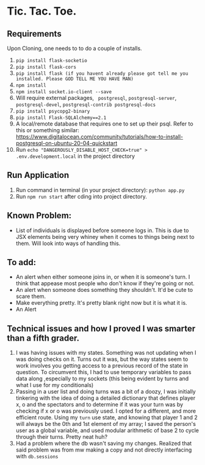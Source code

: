 # Tic. Tac. Toe.

## Requirements

Upon Cloning, one needs to to do a couple of installs.

1. `pip install flask-socketio`
2. `pip install flask-cors`
3. `pip install flask (if you havent already please got tell me you installed. Please GOD TELL ME YOU HAVE MAN)`
4. `npm install`
5. `npm install socket.io-client --save`
6. Will require external packages, ` postgresql`, `postgresql-server`, `postgresql-devel`, `postgresql-contrib postgresql-docs`
7. `pip install psycopg2-binary`
8. `pip install Flask-SQLAlchemy==2.1`
9. A local/remote database that requires one to set up their psql. Refer to this or something similar: https://www.digitalocean.com/community/tutorials/how-to-install-postgresql-on-ubuntu-20-04-quickstart
10. Run `echo "DANGEROUSLY_DISABLE_HOST_CHECK=true" > .env.development.local` in the project directory

## Run Application

1. Run command in terminal (in your project directory): `python app.py`
2. Run `npm run start` after cding into project directory.

## Known Problem:

- List of individuals is displayed before someone logs in. This is due to JSX elements being very whiney when it comes to things being next to them. Will look into ways of handling this.

## To add:

- An alert when either someone joins in, or when it is someone's turn. I think that appease most people who don't know if they're going or not.
- An alert when someone does something they shouldn't. It'd be cute to scare them.
- Make everything pretty. It's pretty blank right now but it is what it is.
- An Alert

## Technical issues and how I proved I was smarter than a fifth grader.

1. I was having issues with my states. Something was not updating when I was doing checks on it. Turns out it was, but the way states seem to work involves you getting access to a previous record of the state in question. To circumvent this, I had to use temporary variables to pass data along ,especially to my sockets (this being evident by turns and what I use for my conditionals)
2. Passing in a user list and doing turns was a bit of a doozy, I was initially tinkering with the idea of doing a detailed dictionary that defines player x, o and the spectators and to determine if it was your turn was by checking if x or o was previously used. I opted for a different, and more efficient route. Using my `turn` use state, and knowing that player 1 and 2 will always be the 0th and 1st element of my array; I saved the person's user as a global variable, and used modular arithmetic of base 2 to cycle through their turns. Pretty neat huh?
3. Had a problem where the db wasn't saving my changes. Realized that said problem was from mw making a copy and not directly interfacing with `db.sessions`
